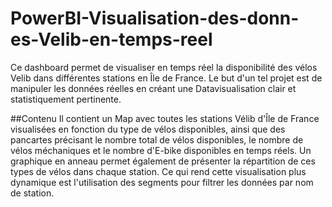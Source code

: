 # PowerBI-Visualisation-des-donn-es-Velib-en-temps-reel
Ce dashboard permet de visualiser en temps réel la disponibilité des vélos Velib dans différentes stations en Île de France. Le but d'un tel projet est de manipuler les données réelles en créant une Datavisualisation clair et statistiquement pertinente.

##Contenu
Il contient un Map avec toutes les stations Vélib d'Île de France visualisées en fonction du type de vélos disponibles, ainsi que des pancartes précisant le nombre total de vélos disponibles, le nombre de vélos méchaniques et le nombre d'E-bike disponibles en temps réels. Un graphique en anneau permet également de présenter la répartition de ces types de vélos dans chaque station. Ce qui rend cette visualisation plus dynamique est l'utilisation des segments pour filtrer les données par nom de station. 
